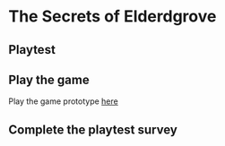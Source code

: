 # The Secrets of Elderdgrove
## Playtest

## Play the game
Play the game prototype [here](../prototype/TheSecretsofEldergrove.html)

## Complete the playtest survey
